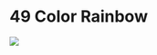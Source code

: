 # 49 Color Rainbow

<img src = "https://raw.githubusercontent.com/Nukecraft5419/PythonTurtleArt/main/src/python_turtle/49_Color_Rainbow/google-chrome-logo.png">
